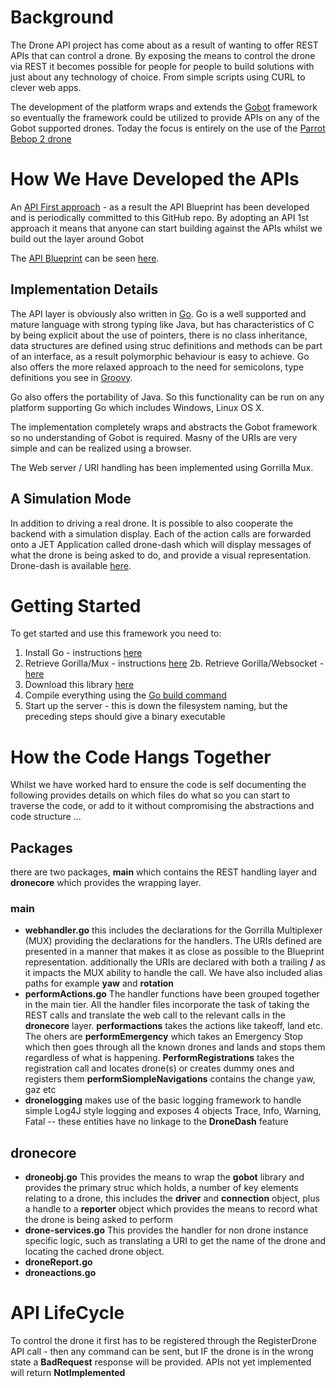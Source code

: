 # Background
The Drone API project has come about as a result of wanting to offer REST APIs that can control a drone. By exposing the means to control the drone via REST it becomes possible for people for people to build solutions with just about any technology of choice. From simple scripts using CURL to clever web apps.

The development of the platform wraps and extends the [Gobot](https://gobot.io/) framework so eventually the framework could be utilized to provide APIs on any of the Gobot supported drones. Today the focus is entirely on the use of the [Parrot Bebop 2 drone](https://www.parrot.com/uk/drones/parrot-bebop-2)

# How We Have Developed the APIs
An [API First approach](http://www.api-first.com/) - as a result the API Blueprint has been developed and is periodically committed to this GitHub repo. By adopting an API 1st approach it means that anyone can start building against the APIs whilst we build out the layer around Gobot

The [API Blueprint](https://app.apiary.io/dronedevmeetup/) can be seen [here](https://app.apiary.io/dronedevmeetup/).

## Implementation Details

The API layer is obviously also written in [Go](http://golang.org).  Go is a well supported and mature language with strong typing like Java, but has characteristics of C by being explicit about the use of pointers, there is no class inheritance, data structures are defined using struc definitions and methods can be part of an interface, as a result polymorphic behaviour is easy to achieve. Go also offers the more relaxed approach to the need for semicolons, type definitions you see in [Groovy](http://groovy-lang.org). 

Go also offers the portability of Java. So this functionality can be run on any platform supporting Go which includes Windows, Linux OS X.

The implementation completely wraps and abstracts the Gobot framework so no understanding of Gobot is required. Masny of the URIs are very simple and can be realized using a browser.

The Web server / URI handling has been implemented using Gorrilla Mux.

## A Simulation Mode
In addition to driving a real drone. It is possible to also cooperate the backend with a simulation display.  Each of the action calls are forwarded onto a JET Application called drone-dash which will display messages of what the drone is being asked to do, and provide a visual representation.  Drone-dash is available [here](https://github.com/oracledeveloperslondon/dronedash).

# Getting Started

To get started and use this framework you need to:
  1. Install Go - instructions [here](https://golang.org/doc/install)
  2. Retrieve Gorilla/Mux - instructions [here](http://www.gorillatoolkit.org)
  2b. Retrieve Gorilla/Websocket - [here](https://github.com/gorilla/websocket)
  3. Download this library [here](https://gobot.io/documentation/getting-started/)
  4. Compile everything using the [Go build command](https://golang.org/pkg/go/build/)
  5. Start up the server - this is down the filesystem naming, but the preceding steps should give a binary executable

# How the Code Hangs Together
Whilst we have worked hard to ensure the code is self documenting the following provides details on which files do what so you can start to traverse the code, or add to it without compromising the abstractions and code structure ...

## Packages
there are two packages, **main** which contains the REST handling layer and **dronecore** which provides the wrapping layer.

### main
   - **webhandler.go** this includes the declarations for the Gorrilla Multiplexer (MUX) providing the declarations for the handlers. The URIs defined are presented in a manner that makes it as close as possible to the Blueprint representation. additionally the URIs are declared with both a trailing **/** as it impacts the MUX ability to handle the call. We have also included alias paths for example __yaw__ and __rotation__
   - **performActions.go** The handler functions have been grouped together in the main tier. All the handler files incorporate the task of taking the REST calls and translate the web call to the relevant calls in the **dronecore** layer. __performactions__ takes the actions like takeoff, land etc. The ohers are __performEmergency__ which takes an Emergency Stop which then goes through all the known drones and lands and stops them regardless of what is happening.  __PerformRegistrations__ takes the registration call and locates drone(s) or creates dummy ones and registers them  __performSiompleNavigations__ contains the change yaw, gaz etc
   - **dronelogging** makes use of the basic logging framework to handle simple Log4J style logging and exposes 4 objects Trace, Info, Warning, Fatal -- these entities have no linkage to the __DroneDash__ feature
   
## dronecore
  - **droneobj.go** This provides the means to wrap the __gobot__ library and provides the primary struc which holds, a number of key elements relating to a drone, this includes the __driver__ and __connection__ object, plus a handle to a __reporter__ object which provides the means to record what the drone is being asked to perform
  - **drone-services.go** This provides the handler for non drone instance specific logic, such as translating a URI to get the name of the drone and locating the cached drone object.
  - **droneReport.go**
  - **droneactions.go**

# API LifeCycle

To control the drone it first has to be registered through the RegisterDrone API call - then any command can be sent, but IF the drone is in the wrong state a **BadRequest** response will be provided.  APIs not yet implemented will return **NotImplemented**
